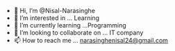 - 👋 Hi, I’m @Nisal-Narasinghe
- 👀 I’m interested in ... Learning
- 🌱 I’m currently learning ...Programming
- 💞️ I’m looking to collaborate on ... IT company
- 📫 How to reach me ... narasinghenisal24@gmail.com

<!---
Nisal-Narasinghe/Nisal-Narasinghe is a ✨ special ✨ repository because its `README.md` (this file) appears on your GitHub profile.
You can click the Preview link to take a look at your changes.
--->
